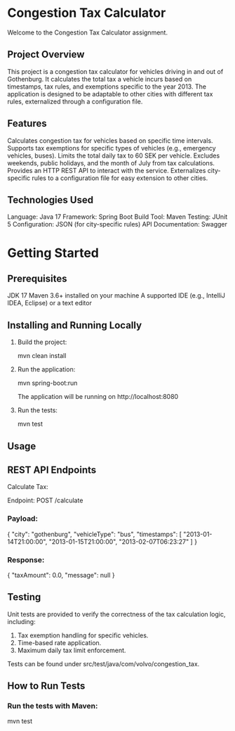 # Congestion Tax Calculator

Welcome to the Congestion Tax Calculator assignment.

## Project Overview

This project is a congestion tax calculator for vehicles driving in and out of Gothenburg. It calculates the total tax a vehicle incurs based on timestamps, tax rules, and exemptions specific to the year 2013. The application is designed to be adaptable to other cities with different tax rules, externalized through a configuration file.

## Features

Calculates congestion tax for vehicles based on specific time intervals.
Supports tax exemptions for specific types of vehicles (e.g., emergency vehicles, buses).
Limits the total daily tax to 60 SEK per vehicle.
Excludes weekends, public holidays, and the month of July from tax calculations.
Provides an HTTP REST API to interact with the service.
Externalizes city-specific rules to a configuration file for easy extension to other cities.

## Technologies Used

Language: Java 17
Framework: Spring Boot
Build Tool: Maven
Testing: JUnit 5
Configuration: JSON (for city-specific rules)
API Documentation: Swagger

# Getting Started

## Prerequisites

JDK 17
Maven 3.6+ installed on your machine
A supported IDE (e.g., IntelliJ IDEA, Eclipse) or a text editor

## Installing and Running Locally

1. Build the project:
 
   mvn clean install
   
2. Run the application:

   mvn spring-boot:run
   
   The application will be running on http://localhost:8080
   
3. Run the tests:

   mvn test
   
## Usage

## REST API Endpoints

Calculate Tax:

Endpoint: POST /calculate

### Payload:

{
  "city": "gothenburg",
  "vehicleType": "bus",
  "timestamps": [
    "2013-01-14T21:00:00",
    "2013-01-15T21:00:00",
    "2013-02-07T06:23:27"
  ]
}

### Response:

{
    "taxAmount": 0.0,
    "message": null
}

## Testing
Unit tests are provided to verify the correctness of the tax calculation logic, including:

1. Tax exemption handling for specific vehicles.
2. Time-based rate application.
3. Maximum daily tax limit enforcement.

Tests can be found under src/test/java/com/volvo/congestion_tax.

## How to Run Tests

### Run the tests with Maven:
mvn test
